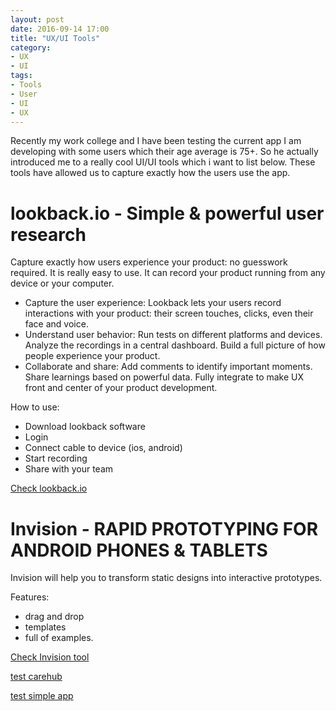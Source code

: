 ```yaml
---
layout: post
date: 2016-09-14 17:00
title: "UX/UI Tools"
category: 
- UX
- UI
tags:
- Tools
- User
- UI
- UX
---
```


Recently my work college and I have been testing the current app I am developing with some users which their age average is 75+. So he actually introduced me to a really cool UI/UI tools which i want to list below. These tools have allowed us to capture exactly how the users use the app.

# lookback.io - Simple & powerful user research

Capture exactly how users experience your product: no guesswork required. It is really easy to use. It can record your product running from any device or your computer. 

- Capture the user experience: Lookback lets your users record interactions with your product: their screen touches, clicks, even their face and voice.
- Understand user behavior: Run tests on different platforms and devices. Analyze the recordings in a central dashboard. Build a full picture of how people experience your product.
- Collaborate and share: Add comments to identify important moments. Share learnings based on powerful data. Fully integrate to make UX front and center of your product development.

How to use:

- Download lookback software
- Login
- Connect cable to device (ios, android) 
- Start recording
- Share with your team

<a href="https://lookback.io">Check lookback.io</a>

# Invision - RAPID PROTOTYPING FOR ANDROID PHONES & TABLETS

Invision will help you to transform static designs into interactive prototypes.

Features:

- drag and drop
- templates
- full of examples.

<a href="https://www.invisionapp.com">Check Invision tool </a>


<a href="intent://healthconnex.com.au/carehub#Intent;package=au.com.healthconnex.mcmhealthdevices;scheme=http;end;"> test carehub</a>

<a href="intent://healthconnex.com.au/carehub#Intent;package=au.com.kamailio.openlink;scheme=http;end;"> test simple app</a>


